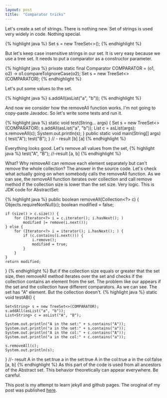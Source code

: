 ```yaml
---
layout: post
title:  "Comparator tricks"
---
```


Let's create a set of strings. There is nothing new. Set of strings is used very widely in code. Nothing special.

{% highlight java %}    Set<String> s = new TreeSet<>(); {% endhighlight %}

But let's keep case insensitive strings in our set. It is very easy because we use a tree set. 
It needs to put a comparator as a constructor parameter.

{% highlight java %}
private static final Comparator<String> COMPARATOR = (o1, o2) -> o1.compareToIgnoreCase(o2);
Set<String> s = new TreeSet<>(COMPARATOR);
{% endhighlight %}

Let's put some values to the set.

{% highlight java %}
s.addAll(asList("a", "b"));
{% endhighlight %}

And now we consider how the removeAll function works.
I'm not going to copy-paste Javadoc. So let's write some tests and run it.

{% highlight java %}
static void test(String... args) {
    Set<String> s = new TreeSet<>(COMPARATOR);
    s.addAll(asList("a", "b"));
    List<String> c = asList(args);
    s.removeAll(c);
    System.out.println(s);
}
public static void main(String[] args) {
    test("A");
    test("B");
}
// - result
[b]
[a]
{% endhighlight %}

Everything looks good. Let's remove all values from the set,
{% highlight java %}
test("A", "B");
//-result
[a, b]
{% endhighlight %}

What? Why removeAll can remove each element separately but can't remove the whole collection?
The answer in the source code. Let's check what actually going on when somebody calls the removeAll function. As we can see, the removeAll function iterates over collection and call remove method if the collection size is lower than the set size. Very logic.
This is JDK code for AbstractSet:

{% highlight java %}
public boolean removeAll(Collection<?> c) {
    Objects.requireNonNull(c);
    boolean modified = false;

    if (size() > c.size()) {
        for (Iterator<?> i = c.iterator(); i.hasNext(); )
            modified |= remove(i.next());
    } else {
        for (Iterator<?> i = iterator(); i.hasNext(); ) {
            if (c.contains(i.next())) {
                i.remove();
                modified = true;
            }
        }
    }
    return modified;
}
{% endhighlight %}
But if the collection size equals or greater that the set size, then removeAll method iterates over
the set and checks if the collection contains an element from the set. The problem like our appears 
if the set and the collection have different comparators. As we can see. The set has "A" element. But the collection doesn't.
{% highlight java %}
static void testAB() {
    
    Set<String> s = new TreeSet<>(COMPARATOR);
    s.addAll(asList("a", "b"));
    List<String> c = asList("A", "B");

    System.out.println("A in the set:" + s.contains("A"));
    System.out.println("a in the set:" + s.contains("a"));
    System.out.println("A in the col:" + c.contains("A"));
    System.out.println("a in the col:" + c.contains("a"));

    s.removeAll(c);
    System.out.println(s);
}
//- result
A in the set:true
a in the set:true
A in the col:true
a in the col:false
[a, b]
{% endhighlight %}
As this part of the code is used from all ancestors of the Abstract set. This behavior theoretically can appear everywhere. Be careful.

This post is my attempt to learn jekyll and github pages. The oroginal of my post was published [here][cs-goog].                  

[cs-goog]: https://rgaleyev.blogspot.com/2017/05/lets-create-set-of-strings.html

